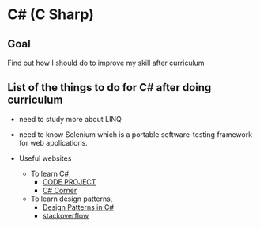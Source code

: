 C# (C Sharp)
=====================================

## Goal 
Find out how I should do to improve my skill after curriculum 

List of the things to do for C# after doing curriculum
-------------------------------------
- need to study more about LINQ
- need to know Selenium which is a portable software-testing framework for web applications. 

- Useful websites
  - To learn C#, 
    - [CODE PROJECT](https://www.codeproject.com/)
    - [C# Corner](http://www.c-sharpcorner.com/)
  - To learn design patterns, 
    - [Design Patterns in C#](http://www.abhisheksur.com/2010/05/design-patterns.html)
    - [stackoverflow](http://stackoverflow.com/)
